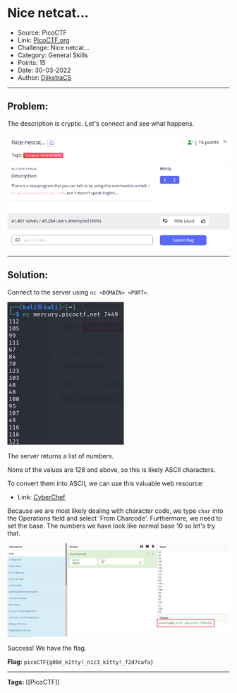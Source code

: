 # Nice netcat...
* Source: PicoCTF
* Link: [PicoCTF.org](https://picoctf.org/)
* Challenge: Nice netcat...
* Category: General Skills
* Points: 15
* Date: 30-03-2022
* Author: [DjikstraCS](https://github.com/DjikstraCS)

---
## Problem:
The description is cryptic. Let's connect and see what happens.

![](./attachments/Pasted%20image%2020220330081039.png)

---
## Solution:
Connect to the server using `nc <DOMAIN> <PORT>`.

![](./attachments/Pasted%20image%2020220330081320.png)

The server returns a list of numbers.

None of the values are 128 and above, so this is likely ASCII characters.

To convert them into ASCII, we can use this valuable web resource:

* Link: [CyberChef](https://gchq.github.io/CyberChef/)

Because we are most likely dealing with character code, we type `char` into the Operations field and select 'From Charcode'. Furthermore, we need to set the base. The numbers we have look like normal base 10 so let's try that.

![](./attachments/Pasted%20image%2020220330082953.png)

Success! We have the flag.

**Flag:** `picoCTF{g00d_k1tty!_n1c3_k1tty!_f2d7cafa}`

---
**Tags:** [[PicoCTF]]